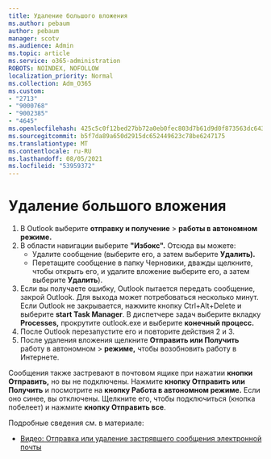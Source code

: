 ```yaml
---
title: Удаление большого вложения
ms.author: pebaum
author: pebaum
manager: scotv
ms.audience: Admin
ms.topic: article
ms.service: o365-administration
ROBOTS: NOINDEX, NOFOLLOW
localization_priority: Normal
ms.collection: Adm_O365
ms.custom:
- "2713"
- "9000768"
- "9002385"
- "4645"
ms.openlocfilehash: 425c5c0f12bed27bb72a0eb0fec803d7b61d9d0f873563dc6439cbfda9fdd08c
ms.sourcegitcommit: b5f7da89a650d2915dc652449623c78be6247175
ms.translationtype: MT
ms.contentlocale: ru-RU
ms.lasthandoff: 08/05/2021
ms.locfileid: "53959372"
---
```

# <a name="remove-the-large-attachment"></a>Удаление большого вложения

1. В Outlook выберите **отправку и получение**  >  **работы в автономном режиме.** 
2. В области навигации выберите **"Избокс".** Отсюда вы можете: 
    - Удалите сообщение (выберите его, а затем выберите **Удалить).**
    - Перетащите сообщение в папку Черновики, дважды щелкните, чтобы открыть его, и удалите вложение выберите его, а затем выберите **Удалить**).
3. Если вы получаете ошибку, Outlook пытается передать сообщение, закрой Outlook. Для выхода может потребоваться несколько минут. Если Outlook не закрывается, нажмите кнопку Ctrl+Alt+Delete и выберите **start Task Manager**. В диспетчере задач выберите вкладку **Processes,** прокрутите outlook.exe и выберите **конечный процесс.**
4. После Outlook перезапустите его и повторите действия 2 и 3. 
5. После удаления вложения щелкните **Отправить или Получить** работу в автономном  >  **режиме,** чтобы возобновить работу в Интернете. 

Сообщения также застревают в почтовом ящике при нажатии **кнопки Отправить,** но вы не подключены. Нажмите **кнопку Отправить или Получить** и посмотрите на **кнопку Работа в автономном режиме.** Если оно синее, вы отключены. Щелкните его, чтобы подключиться (кнопка побелеет) и нажмите **кнопку Отправить все**.
 
 Подробные сведения см. в материале:
- [Видео: Отправка или удаление застрявшего сообщения электронной почты](https://support.office.com/article/Video-Send-or-delete-an-email-stuck-in-your-outbox-26d5d34a-4e5f-444a-a9e8-44db04a94dec) 